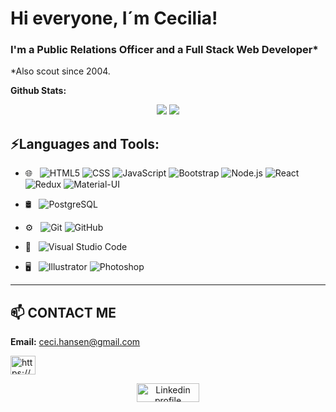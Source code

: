 <!-- <p align='center'>
    <img src='cerebro.png' />
</p> -->

# Hi everyone, I´m Cecilia!
### I'm a Public Relations Officer and a Full Stack Web Developer* 
*Also scout since 2004.




**Github Stats:**

<p align="center">

  <img src="https://github-readme-stats.vercel.app/api?username=cecihansen&hide=stars&show_icons=true&theme=dracula&line_height=32">
  <img src="https://github-readme-stats.vercel.app/api/top-langs/?username=cecihansen&count_private=true&theme=dracula">

</p>


## ⚡Languages and Tools:

- 🌐 &nbsp;
  ![HTML5](https://img.shields.io/badge/-HTML5-333333?style=flat&logo=HTML5)
  ![CSS](https://img.shields.io/badge/-CSS-333333?style=flat&logo=CSS3&logoColor=1572B6)
  ![JavaScript](https://img.shields.io/badge/-JavaScript-333333?style=flat&logo=javascript)
  ![Bootstrap](https://img.shields.io/badge/-Bootstrap-333333?style=flat&logo=bootstrap&logoColor=563D7C)
  ![Node.js](https://img.shields.io/badge/-Node.js-333333?style=flat&logo=node.js)
  ![React](https://img.shields.io/badge/-React-333333?style=flat&logo=react)
  ![Redux](https://img.shields.io/badge/-Redux-333333?style=flat&logo=Redux)
  ![Material-UI](https://img.shields.io/badge/-MaterialUI-333333?style=flat&logo=Material-UI)
  
  
- 🛢 &nbsp;
  ![PostgreSQL](https://img.shields.io/badge/-PostgreSQL-333333?style=flat&logo=PostgreSQL)
  
- ⚙️ &nbsp;
  ![Git](https://img.shields.io/badge/-Git-333333?style=flat&logo=git)
  ![GitHub](https://img.shields.io/badge/-GitHub-333333?style=flat&logo=github)

- 🔧 &nbsp;
  ![Visual Studio Code](https://img.shields.io/badge/-Visual%20Studio%20Code-333333?style=flat&logo=visual-studio-code&logoColor=007ACC)

- 🖥 &nbsp;
  ![Illustrator](https://img.shields.io/badge/-Illustrator-333333?style=flat&logo=adobe-illustrator)
  ![Photoshop](https://img.shields.io/badge/-Photoshop-333333?style=flat&logo=adobe-photoshop)


___________________________________________

## 📫 CONTACT ME


**Email:** ceci.hansen@gmail.com

<a href="https://www.linkedin.com/in/hansen-cecilia/" target="blank">
<img align="center" src="https://cdn.jsdelivr.net/npm/simple-icons@3.0.1/icons/linkedin.svg" alt="https://www.linkedin.com/in/hansen-cecilia/" height="30" width="40" /></a>
<p align="center">
    <a href="https://www.linkedin.com/in/hansen-cecilia/"><img alt="Linkedin profile" title="Linkedin" src="https://raw.githubusercontent.com/Thomas-George-T/Thomas-George-T/master/assets/linkedin.svg" width="100" height="30" /></a>
    <a href="mailto:ceci.hansen@gmail.com><img alt="Gmail" src="https://raw.githubusercontent.com/Thomas-George-T/Thomas-George-T/master/assets/google-gmail.svg" title="Email" width="100" height="30" /></a>
    
</p>
